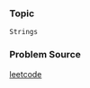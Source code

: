 ### Topic

    Strings

### Problem Source

[leetcode](https://leetcode.com/problems/fizz-buzz/#/description)
